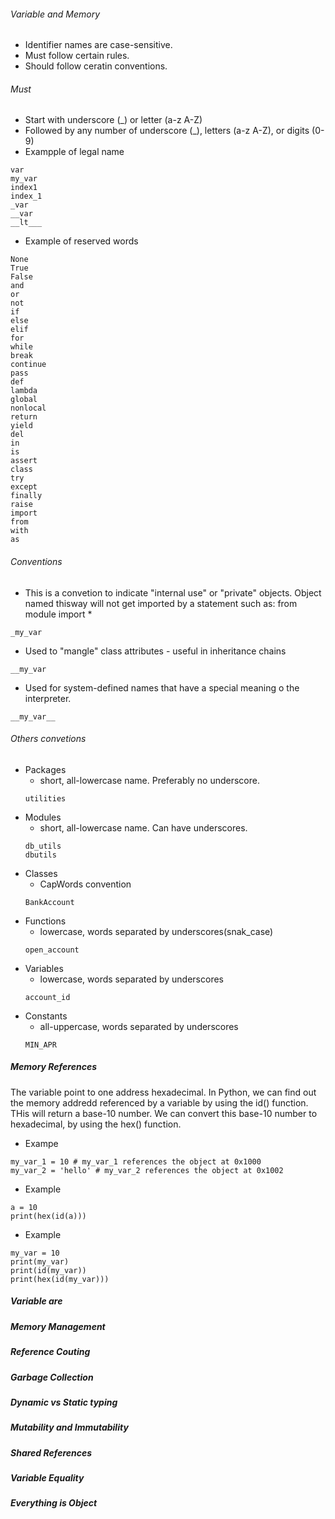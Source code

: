 ###### Variable and Memory
- Identifier names are case-sensitive.
- Must follow certain rules.
- Should follow ceratin conventions.

###### Must
- Start with underscore (_) or letter (a-z A-Z)
- Followed by any number of underscore (_), letters (a-z A-Z), or digits (0-9)
- Exampple of legal name
```
var
my_var
index1
index_1
_var
__var
__lt___
```
- Example of reserved words
```
None
True
False
and
or
not
if
else
elif
for
while
break
continue
pass
def
lambda
global
nonlocal
return
yield
del
in
is
assert
class
try
except
finally
raise
import
from
with
as
```

###### Conventions
- This is a convetion to indicate "internal use" or "private" objects. Object named thisway will not get imported by a statement such as: from module import *
```
_my_var
```
- Used to "mangle" class attributes - useful in inheritance chains
```
__my_var
```
- Used for system-defined names that have a special meaning o the interpreter.
```
__my_var__
```

###### Others convetions
- Packages
    - short, all-lowercase name. Preferably no underscore.
    ```
    utilities
    ```
- Modules
    - short, all-lowercase name. Can have underscores.
    ```
    db_utils
    dbutils
    ```
- Classes
    - CapWords convention
    ```
    BankAccount
    ```
- Functions
    - lowercase, words separated by underscores(snak_case)
    ```
    open_account
    ```
- Variables
    - lowercase, words separated by underscores
    ```
    account_id
    ```
- Constants
    - all-uppercase, words separated by underscores
    ```
    MIN_APR
    ```

##### Memory References
The variable point to one address hexadecimal. In Python, we can find out the memory addredd referenced  by a variable by using the id() function. THis will return a base-10 number. We can convert this base-10 number to hexadecimal, by using the hex() function.
- Exampe
```
my_var_1 = 10 # my_var_1 references the object at 0x1000
my_var_2 = 'hello' # my_var_2 references the object at 0x1002
```
- Example
```
a = 10
print(hex(id(a)))
```
- Example
```
my_var = 10
print(my_var)
print(id(my_var))
print(hex(id(my_var)))
```

##### Variable are
##### Memory Management
##### Reference Couting
##### Garbage Collection
##### Dynamic vs Static typing
##### Mutability and Immutability
##### Shared References
##### Variable Equality
##### Everything is Object